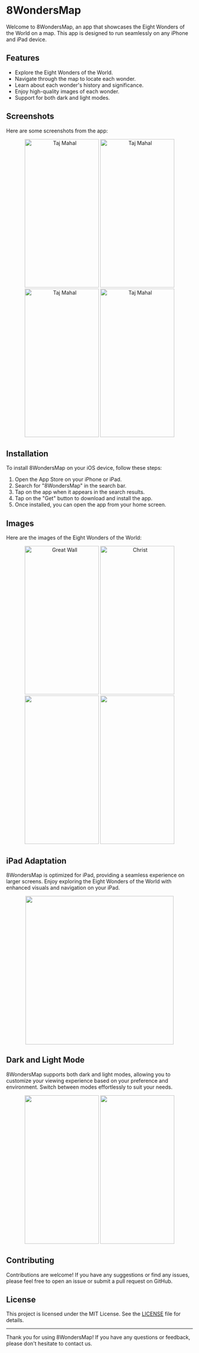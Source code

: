 # 8WondersMap

Welcome to 8WondersMap, an app that showcases the Eight Wonders of the World on a map. This app is designed to run seamlessly on any iPhone and iPad device.

## Features

- Explore the Eight Wonders of the World.
- Navigate through the map to locate each wonder.
- Learn about each wonder's history and significance.
- Enjoy high-quality images of each wonder.
- Support for both dark and light modes.


## Screenshots

Here are some screenshots from the app:

<div align="center">
    <img src="https://github.com/Animeshmaru/8WondersMap/assets/77394228/237c9c48-ce6c-4682-9afa-fc4aec70341b" alt="Taj Mahal" width="200" height="400">
    <img src="https://github.com/Animeshmaru/8WondersMap/assets/77394228/d9bc2d42-2d7c-4111-89d1-ce5f7d4d4cb0" alt="Taj Mahal" width="200" height="400">
    <img src="https://github.com/Animeshmaru/8WondersMap/assets/77394228/cdf7efb3-47a1-4969-8377-aacabba8569d" alt="Taj Mahal" width="200" height="400">
    <img src="https://github.com/Animeshmaru/8WondersMap/assets/77394228/0f19b6d8-e0de-49e9-b280-5d7310b06f4d" alt="Taj Mahal" width="200" height="400">
</div>

## Installation

To install 8WondersMap on your iOS device, follow these steps:

1. Open the App Store on your iPhone or iPad.
2. Search for "8WondersMap" in the search bar.
3. Tap on the app when it appears in the search results.
4. Tap on the "Get" button to download and install the app.
5. Once installed, you can open the app from your home screen.

## Images

Here are the images of the Eight Wonders of the World:

<div align="center">
    <img src="https://github.com/Animeshmaru/8WondersMap/assets/77394228/c135cb7a-4fad-4e23-a2a7-9123fb01eb81" alt="Great Wall" width="200" height="400">
    <img src="https://github.com/Animeshmaru/8WondersMap/assets/77394228/f1c5009a-eebc-41a0-aa46-69fc51e65454" alt="Christ" width="200" height="400">
    <img src="https://github.com/Animeshmaru/8WondersMap/assets/77394228/89c8dd6e-d656-4a14-8cb8-c975330dd9d7" alt="" width="200" height="400">
    <img src="https://github.com/Animeshmaru/8WondersMap/assets/77394228/2fe92087-eab9-4386-b61c-2d2283e83ce3" alt="" width="200" height="400">
</div>

## iPad Adaptation

8WondersMap is optimized for iPad, providing a seamless experience on larger screens. Enjoy exploring the Eight Wonders of the World with enhanced visuals and navigation on your iPad.
<div align="center">
    <img src="https://github.com/Animeshmaru/8WondersMap/assets/77394228/1ff0260c-1dfd-4b02-99bf-86b3868f1800" alt="" width="400" height="400">
</div>

## Dark and Light Mode

8WondersMap supports both dark and light modes, allowing you to customize your viewing experience based on your preference and environment. Switch between modes effortlessly to suit your needs.

<div align="center">
    <img src="https://github.com/Animeshmaru/8WondersMap/assets/77394228/5f4eb658-71ed-488b-a9df-b44136a258ee" alt="" width="200" height="400">
  <img src="https://github.com/Animeshmaru/8WondersMap/assets/77394228/4fb3b672-dc48-4aa3-883c-16a1ab0a49a1" alt="" width="200" height="400">
</div>

## Contributing

Contributions are welcome! If you have any suggestions or find any issues, please feel free to open an issue or submit a pull request on GitHub.

## License

This project is licensed under the MIT License. See the [LICENSE](https://github.com/Animeshmaru/8WondersMap/LICENSE) file for details.

---

Thank you for using 8WondersMap! If you have any questions or feedback, please don't hesitate to contact us.
